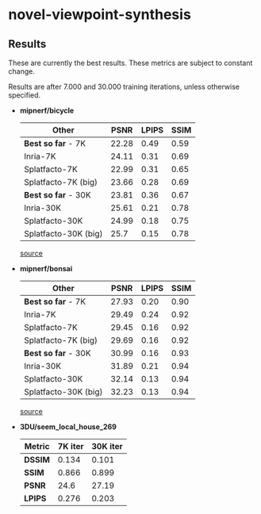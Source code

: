 # novel-viewpoint-synthesis

## Results
These are currently the best results. These metrics are subject to constant change.

Results are after 7.000 and 30.000 training iterations, unless otherwise specified.

* **mipnerf/bicycle**

    <!-- model: mar12tue114913 -->
    | Other                 | PSNR  | LPIPS | SSIM |
    |-----------------------|-------|-------|------|
    | **Best so far** - 7K  | 22.28 | 0.49  | 0.59 |
    | Inria-7K              | 24.11 | 0.31  | 0.69 |
    | Splatfacto-7K         | 22.99 | 0.31  | 0.65 |
    | Splatfacto-7K (big)   | 23.66 | 0.28  | 0.69 |
    | **Best so far** - 30K | 23.81 | 0.36  | 0.67 |
    | Inria-30K             | 25.61 | 0.21  | 0.78 |
    | Splatfacto-30K        | 24.99 | 0.18  | 0.75 |
    | Splatfacto-30K (big)  | 25.7  | 0.15  | 0.78 |
    [source](https://docs.gsplat.studio/tests/eval.html)

* **mipnerf/bonsai**
    <!-- model: mar12tue144510 -->

    | Other                 | PSNR  | LPIPS | SSIM |
    |-----------------------|-------|-------|------|
    | **Best so far** - 7K  | 27.93 | 0.20  | 0.90 |
    | Inria-7K              | 29.49 | 0.24  | 0.92 |
    | Splatfacto-7K         | 29.45 | 0.16  | 0.92 |
    | Splatfacto-7K (big)   | 29.69 | 0.16  | 0.92 |
    | **Best so far** - 30K | 30.99 | 0.16  | 0.93 |
    | Inria-30K             | 31.89 | 0.21  | 0.94 |
    | Splatfacto-30K        | 32.14 | 0.13  | 0.94 |
    | Splatfacto-30K (big)  | 32.23 | 0.13  | 0.94 |
    [source](https://docs.gsplat.studio/tests/eval.html)

* **3DU/seem_local_house_269**
    <!-- mar12tue140040 -->
    | Metric      |  7K iter  | 30K iter  |
    |-------------|-----------|-----------|
    | **DSSIM**   |  0.134    |  0.101    |
    | **SSIM**    |  0.866    |  0.899    |
    | **PSNR**    | 24.6      | 27.19     |
    | **LPIPS**   |  0.276    |  0.203    |
